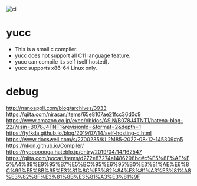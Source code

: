 ![ci](https://github.com/uk-ar/yucc/actions/workflows/main.yml/badge.svg)
# yucc
* This is a small c compiler.
* yucc does not support all C11 language feature.
* yucc can compile its self (self hosted).
* yucc supports x86-64 Linux only.
# debug
http://nanoappli.com/blog/archives/3933
https://qiita.com/nirasan/items/65e8107ae21fcc36d0c9
https://www.amazon.co.jp/exec/obidos/ASIN/B078J4TNT1/hatena-blog-22/?asin=B078J4TNT1&revisionId=&format=2&depth=1
https://tyfkda.github.io/blog/2019/07/14/self-hosting-c.html
https://www.docswell.com/s/2700235/KL2M85-2022-08-12-145309#p5
https://nkon.github.io/Compiler/
https://ryooooooga.hateblo.jp/entry/2019/04/14/162547
https://qiita.com/pocari/items/d272e87274a1486298bc#c%E5%8F%AF%E5%A4%89%E9%95%B7%E5%BC%95%E6%95%B0%E3%81%AE%E6%8C%99%E5%8B%95%E3%81%8C%E3%82%84%E3%81%A3%E3%81%A8%E3%82%8F%E3%81%8B%E3%81%A3%E3%81%9F
